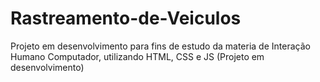 # Rastreamento-de-Veiculos
Projeto em desenvolvimento para fins de estudo da materia de Interação Humano Computador, utilizando HTML, CSS e JS 
(Projeto em desenvolvimento)
